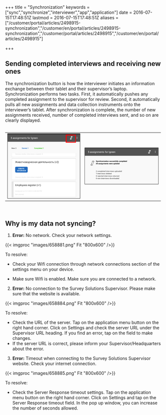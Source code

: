﻿+++
title = "Synchronization"
keywords = ["sync","synchronize","interviewer","app","application"]
date = 2016-07-15T17:48:51Z
lastmod = 2016-07-15T17:48:51Z
aliases = ["/customer/portal/articles/2498915-synchronization","/customer/en/portal/articles/2498915-synchronization","/customer/portal/articles/2498915","/customer/en/portal/articles/2498915"]

+++

Sending completed interviews and receiving new ones
---------------------------------------------------

  
The synchronization button is how the interviewer initiates an
information exchange between their tablet and their supervisor’s laptop.
Synchronization performs two tasks. First, it automatically pushes any
completed assignment to the supervisor for review. Second, it
automatically pulls all new assignments and data collection instruments
onto the interviewer’s tablet. After synchronization is complete, the
number of new assignments received, number of completed interviews sent,
and so on are clearly displayed.  
 

<table>
<tbody>
<tr class="odd">
<td><img src="images/658870.png" /></td>
<td style="text-align: center;"><img src="images/658872.png" /></td>
</tr>
</tbody>
</table>

 

Why is my data not syncing?
---------------------------

  
1. **Error:** No network. Check your network settings.  
  
{{< imgproc "images/658881.png" Fit "800x600" />}}  
  
To resolve:

-   Check your Wifi connection through network connections section of
    the settings menu on your device.

-   Make sure Wifi is enabled. Make sure you are connected to a network.

  
  
2. **Error:** No connection to the Survey Solutions Supervisor. Please
make sure that the website is available.  
  
{{< imgproc "images/658884.png" Fit "800x600" />}}  
  
To resolve:

-   Check the URL of the server. Tap on the application menu button on
    the right hand corner. Click on Settings and check the server URL
    under the Supervisor URL heading. If you find an error, tap on the
    field to make changes.
-   If the server URL is correct, please inform your
    Supervisor/Headquarters about the error.

  
  
3. **Error:** Timeout when connecting to the Survey Solutions Supervisor
website. Check your internet connection.  
  
{{< imgproc "images/658885.png" Fit "800x600" />}}  
  
To resolve:

-   Check the Server Response timeout settings. Tap on the application
    menu button on the right hand corner. Click on Settings and tap on
    the Server Response timeout field. In the pop up window, you can
    increase the number of seconds allowed.
